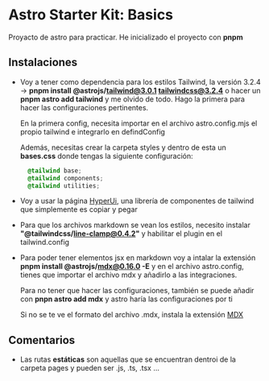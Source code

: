 # Astro Starter Kit: Basics

Proyacto de astro para practicar. He inicializado el proyecto con **pnpm**

## Instalaciones

- Voy a tener como dependencia para los estilos Tailwind, la versión 3.2.4 -> **pnpm install @astrojs/tailwind@3.0.1 tailwindcss@3.2.4** o hacer un **pnpm astro add tailwind** y me olvido de todo. Hago la primera para hacer las configuraciones pertinentes.

  En la primera config, necesita importar en el archivo astro.config.mjs el propio tailwind e integrarlo en defindConfig

  Además, necesitas crear la carpeta styles y dentro de esta un **bases.css** donde tengas la siguiente configuración:

  ```css
    @tailwind base;
    @tailwind components;
    @tailwind utilities;
  ```

- Voy a usar la página [HyperUi](https://www.hyperui.dev), una librería de componentes de tailwind que simplemente es copiar y pegar

- Para que los archivos markdown se vean los estilos, necesito instalar **"@tailwindcss/line-clamp@0.4.2"** y habilitar el plugin en el tailwind.config

- Para poder tener elementos jsx en markdown voy a intalar la extensión **pnpm install @astrojs/mdx@0.16.0 -E** y en el archivo astro.config, tienes que importar el archivo mdx y añadirlo a las integraciones.

  Para no tener que hacer las configuraciones, también se puede añadir con **pnpn astro add mdx** y astro haría las configuraciones por ti

  Si no se te ve el formato del archivo .mdx, instala la extensión [MDX](https://marketplace.visualstudio.com/items?itemName=unifiedjs.vscode-mdx)

## Comentarios

- Las rutas **estáticas** son aquellas que se encuentran dentroi de la carpeta pages y pueden ser .js, .ts, .tsx ...
